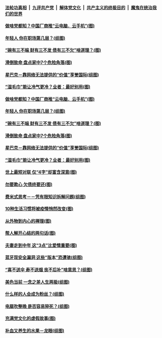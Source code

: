 

####  [法轮功真相](../../../../basic/blob/master/README.md?t=09190202) &nbsp;|&nbsp; [九评共产党](../../../../9ping.md/blob/master/README.md?t=09190202) &nbsp;|&nbsp; [解体党文化](../../../../jtdwh.md/blob/master/README.md?t=09190202)  &nbsp;|&nbsp; [共产主义的终极目的](../../../../gczydzjmd.md/blob/master/README.md?t=09190202) &nbsp;|&nbsp; [魔鬼在统治我们的世界](../../../../mgztzwmdsj.md/blob/master/README.md?t=09190202) 

#### [做啥党都知？中国厂商推“云电脑．云手机”(图)](../pages/p8/946444.md?t=09190202) 

#### [年轻人 你在职场第几层？(组图)](../pages/p8/946231.md?t=09190202) 

#### [“碗有三不端 财有三不发 债有三不欠”啥道理？(图)](../pages/p8/946011.md?t=09190202) 

#### [滑倒致命 盘点家中7个危险角落(图)](../pages/p8/946407.md?t=09190202) 

#### [星巴克－靠网络无法提供的“价值”享誉国际(组图)](../pages/p8/945895.md?t=09190202) 

#### [“湿毛巾”能让冷气更冷？业者：最好别用(图)](../pages/p8/946414.md?t=09190202) 

#### [做啥党都知？中国厂商推“云电脑．云手机”(图)](../pages/p8/946444.md?t=09190202) 

#### [年轻人 你在职场第几层？(组图)](../pages/p8/946231.md?t=09190202) 

#### [“碗有三不端 财有三不发 债有三不欠”啥道理？(图)](../pages/p8/946011.md?t=09190202) 

#### [滑倒致命 盘点家中7个危险角落(图)](../pages/p8/946407.md?t=09190202) 

#### [星巴克－靠网络无法提供的“价值”享誉国际(组图)](../pages/p8/945895.md?t=09190202) 

#### [“湿毛巾”能让冷气更冷？业者：最好别用(图)](../pages/p8/946414.md?t=09190202) 

#### [世上最短对联 仅“4字”却富含深意(图)](../pages/p8/946352.md?t=09190202) 

#### [勿要欺心 欠债终要还(图)](../pages/p8/945761.md?t=09190202) 

#### [费米式思考－－凭有限知识拆解问题(组图)](../pages/p8/945890.md?t=09190202) 

#### [10种生活习惯将被疫情悄然改变(图)](../pages/p8/945871.md?t=09190202) 

#### [从外物到内心的禅理(图)](../pages/p8/945750.md?t=09190202) 

#### [帮人解开心结的两句话(图)](../pages/p8/945754.md?t=09190202) 

#### [夫妻走到中年 这“3点”比爱情重要(图)](../pages/p8/946183.md?t=09190202) 

#### [蓝牙现安全漏洞 这些“版本”恐遭骇(组图)](../pages/p8/946130.md?t=09190202) 

#### [“喜不送伞 寿不送烟 丧不后补”啥意思？(组图)](../pages/p8/946008.md?t=09190202) 

#### [美色当前 一念之差人生两极(组图)](../pages/p8/945580.md?t=09190202) 

#### [什么样的人会成为粉丝？(组图)](../pages/p8/945894.md?t=09190202) 

#### [电扇吹整晚 是否容易猝死？(组图)](../pages/p8/945875.md?t=09190202) 

#### [充满党文化的虚假故事(图)](../pages/p8/945947.md?t=09190202) 

#### [补血又养生的水果－龙眼(组图)](../pages/p8/945988.md?t=09190202) 

